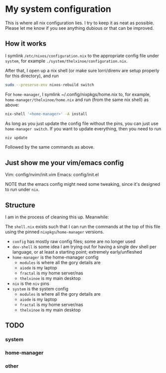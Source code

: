 # My system configuration

This is where all nix configuration lies. I try to keep it as neat as
possible. Please let me know if you see anything dubious or that can
be improved.

## How it works

I symlink `/etc/nixos/configuration.nix` to the appropriate config
file under `system`, for example `./system/thelxinoe/configuration.nix`.

After that, I open up a nix shell (or make sure lorri/direnv are setup
properly for this directory), and run

```sh
sudo --preserve-env nixos-rebuild switch
```

For `home-manager`, I symlink ~/.config/nixpkgs/home.nix to, for example,
`home-manager/thelxinoe/home.nix` and run (from the same nix shell) as
above:

```sh
nix-shell '<home-manager>' -A install
```

As long as you just update the config file without the pins, you can
just use `home-manager switch`. If you want to update everything, then
you need to run

```sh
niv update
```

Followed by the same commands as above.

## Just show me your vim/emacs config

Vim: config/nvim/init.vim
Emacs: config/init.el


NOTE that the emacs config might need some tweaking, since it's designed
to run under `nix`.

## Structure

I am in the process of cleaning this up. Meanwhile:

The `shell.nix` exists such that I can run the commands at the top of this
file using the pinned `nixpkgs`/`home-manager` versions.

- `config` has mostly raw config files; some are no longer used
- `dev-shell` is some idea I am trying out for having a single dev shell per language, or at least a starting point; extremely early/unfleshed
- `home-manager` is the home-manager config
  - `modules` is where all the gory details are
  - `aiode` is my laptop
  - `fractal` is my home server/nas
  - `thelxinoe` is my main desktop
- `nix` is the `niv` pins
- `system` is the system config
  - `modules` is where all the gory details are
  - `aiode` is my laptop
  - `fractal` is my home server/nas
  - `thelxinoe` is my main desktop

## TODO

### system

### home-manager

### other
